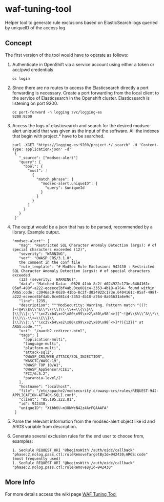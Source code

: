 # waf-tuning-tool
Helper tool to generate rule exclusions based on ElasticSearch logs queried by uniqueID of the access log

## Concept
The first version of the tool would have to operate as follows:

1. Authenticate in OpenShift via a service account using either a token or acc/pwd credentials

    <code>oc login</code>

2. Since there are no routes to access the Elasticsearch directly a port forwarding is necessary. Create a port forwarding from the local client to the service of Elasticsearch in the Openshift cluster. Elasticsearch is listening on port 9200.

    <code>oc port-forward -n logging svc/logging-es 9200:9200</code>

3. Access the logs of elasticsearch and search for the desired modsec-alert uniqueId that was given as the input of the software. All the indexes that begin with project.* have to be searched.

    <pre><code>curl -XGET "https://logging-es:9200/project.*/_search" -H 'Content-Type: application/json' -d'
    {
      "_source": ["modsec-alert"]
      "query": {
        "bool": {
          "must": [
            {
              "match_phrase": {
                "modsec-alert.uniqueID": {
                  "query": $uniqueId
                }
              }
            }
          ]
        }
      }
    }'</code></pre>

4. The output would be a json that has to be parsed, recommended by a library. Example output.

    <pre><code>"modsec-alert": {
      "msg": "Restricted SQL Character Anomaly Detection (args): # of special characters exceeded (12)",
      "severity": "WARNING",
      "ver": "OWASP_CRS/3.1.0",
      the comment in the conf file
      "rule_template": "# ModSec Rule Exclusion: 942430 : Restricted SQL Character Anomaly Detection (args): # of special characters exceeded
      (12) (severity:  WARNING)",
      "data": "Matched Data: -0620-41bb-8c2f-d024922c173e.6404161c-05af-498f-a222-eceece5bf4ab.0ce081c4-3353-4b18-a764- found within ARGS:code: c3946ac9-0620-41bb-8c2f-d024922c173e.6404161c-05af-498f-a222-eceece5bf4ab.0ce081c4-3353-4b18-a764-8a95631a6e9c",
      "line": 1235,
      "description": """ModSecurity: Warning. Pattern match "((?:[~!@#\\$%\\^&\\*\\(\\)\\-\\+=\\{\\}\\[\\]\\|:;\"'\xc2\xb4\xe2\x80\x99\xe2\x80\x98`<>][^~!@#\\$%\\^&\\*\\(\\)\\-\\+=\\{\\}\\[\\]\\|:;\"'\xc2\xb4\xe2\x80\x99\xe2\x80\x98`<>]*?){12})" at ARGS:code.""",
      "uri": "/oauth2-redirect.html",
      "tags": [
        "application-multi",
        "language-multi",
        "platform-multi",
        "attack-sqli",
        "OWASP_CRS/WEB_ATTACK/SQL_INJECTION",
        "WASCTC/WASC-19",
        "OWASP_TOP_10/A1",
        "OWASP_AppSensor/CIE1",
        "PCI/6.5.2",
        "paranoia-level/2"
      ],
      "hostname": "localhost",
      "file": "/etc/apache2/modsecurity.d/owasp-crs/rules/REQUEST-942-APPLICATION-ATTACK-SQLI.conf",
      "client": "85.195.222.81",
      "id": 942430,
      "uniqueID": "Xibh0U-m3UNWcN42z4ArFQAAAFA"
    }</code></pre>

5. Parse the relevant information from the modsec-alert object like id and ARGS variable from description.
6. Generate several exclusion rules for the end user to choose from, examples:
    <pre><code>1. SecRule REQUEST_URI "@beginsWith /auth/oidc/callback" "phase:2,nolog,pass,ctl:ruleRemoveTargetById=942430;ARGS:code" (most frequently used)
   1. SecRule REQUEST_URI "@beginsWith /auth/oidc/callback" "phase:2,nolog,pass,ctl:ruleRemoveById=942430"</code></pre>

## More Info
For more details access the wiki page [WAF Tuning Tool](https://wiki.vshn.net/display/FILO/WAF+Tuning+Tool)

